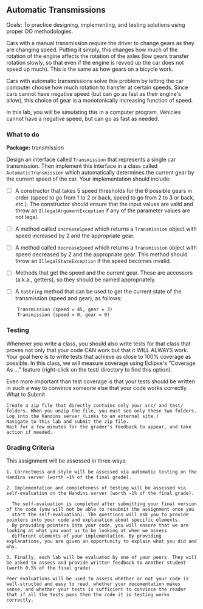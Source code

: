 ## Automatic Transmissions

Goals: To practice designing, implementing, and testing solutions using proper OO methodologies.

Cars with a manual transmission require the driver to change gears as they are changing speed. Putting it simply, this changes how much of the rotation of the engine affects the rotation of the axles (low gears transfer rotation slowly, so that even if the engine is revved up the car does not speed up much). This is the same as how gears on a bicycle work.

Cars with automatic transmissions solve this problem by letting the car computer choose how much rotation to transfer at certain speeds. Since cars cannot have negative speed (but can go as fast as their engine\'s allow), this choice of gear is a monotonically increasing function of speed.

In this lab, you will be simulating this in a computer program. Vehicles cannot have a negative speed, but can go as fast as needed.

### What to do

**Package:** transmission

Design an interface called `Transmission` that represents a single car transmission. Then implement this interface in a class called `AutomaticTransmission` which automatically determines the current gear by the current speed of the car. Your implementation should include:

  - [ ] A constructor that takes 5 speed thresholds for the 6 possible gears in order (speed to go from 1 to 2 or back, speed to go from 2 to 3 or back, etc.). The constructor should ensure that the input values are valid and throw an `IllegalArgumentException` if any of the parameter values are not legal.

  - [ ] A method called `increaseSpeed` which returns a `Transmission` object with speed increased by 2 and the appropriate gear.

  - [ ] A method called `decreaseSpeed` which returns a `Transmission` object with speed decreased by 2 and the appropriate gear. This method should throw an `IllegalStateException` if the speed becomes invalid.

  - [ ] Methods that get the speed and the current gear. These are accessors (a.k.a., getters), so they should be named appropriately.

  - [ ] A `toString` method that can be used to get the current state of the transmission (speed and gear), as follows:
```text
    Transmission (speed = 45, gear = 3)
    Transmission (speed = 0, gear = 0)
```
### Testing

Whenever you write a class, you should also write tests for that class that proves not only that your code CAN work but that it WILL ALWAYS work. Your goal here is to write tests that achieve as close to 100% coverage as possible. In this class, we will measure coverage using Eclipse's "Coverage As ..." feature (right-click on the test/ directory to find this option).

Even more important than test coverage is that your tests should be written in such a way to convince someone else that your code works correctly.
What to Submit

    Create a zip file that directly contains only your src/ and test/ folders. When you unzip the file, you must see only these two folders.
    Log into the Handins server (Links to an external site.)
    Navigate to this lab and submit the zip file.
    Wait for a few minutes for the grader's feedback to appear, and take action if needed.

### Grading Criteria

This assignment will be assessed in three ways:

    1. Correctness and style will be assessed via automatic testing on the Handins server (worth ~1% of the final grade).

    2. Implementation and completeness of testing will be assessed via self-evaluation on the Handins server (worth ~1% of the final grade).

      The self-evaluation is completed after submitting your final version of the code (you will not be able to resubmit the assignment once you 
      start the self-evaluation). The questions will ask you to provide pointers into your code and explanation about specific elements. 
      By providing pointers into your code, you will ensure that we are looking at what you want us to be looking at when we assess 
      different elements of your implementation. By providing explanations, you are given an opportunity to explain what you did and why.

    3. Finally, each lab will be evaluated by one of your peers. They will be asked to assess and provide written feedback to another student 
    (worth 0.5% of the final grade).

    Peer evaluations will be used to assess whether or not your code is well-structed and easy to read, whether your documentation makes sense, and whether your tests is sufficient to convince the reader that if all the tests pass then the code it is testing works correctly.
